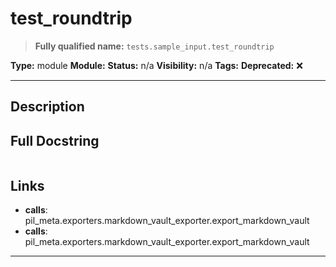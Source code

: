 # test_roundtrip
> **Fully qualified name:** `tests.sample_input.test_roundtrip`

**Type:** module
**Module:** 
**Status:** n/a
**Visibility:** n/a
**Tags:** 
**Deprecated:** ❌

---

## Description


## Full Docstring
```

```

## Links
- **calls**: pil_meta.exporters.markdown_vault_exporter.export_markdown_vault
- **calls**: pil_meta.exporters.markdown_vault_exporter.export_markdown_vault


---
